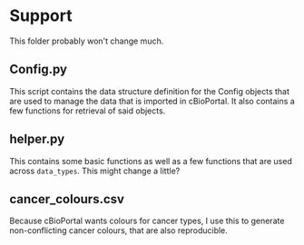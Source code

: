 # Support
This folder probably won't change much.

## Config.py
This script contains the data structure definition for the Config objects that are used to manage the data that is imported in cBioPortal.
It also contains a few functions for retrieval of said objects.

## helper.py
This contains some basic functions as well as a few functions that are used across `data_types`. This might change a little?

## cancer_colours.csv
Because cBioPortal wants colours for cancer types, I use this to generate non-conflicting cancer colours, that are also reproducible.
